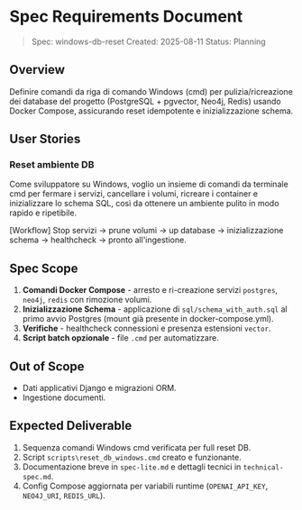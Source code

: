 # Spec Requirements Document

> Spec: windows-db-reset
> Created: 2025-08-11
> Status: Planning

## Overview

Definire comandi da riga di comando Windows (cmd) per pulizia/ricreazione dei database del progetto (PostgreSQL + pgvector, Neo4j, Redis) usando Docker Compose, assicurando reset idempotente e inizializzazione schema.

## User Stories

### Reset ambiente DB

Come sviluppatore su Windows, voglio un insieme di comandi da terminale cmd per fermare i servizi, cancellare i volumi, ricreare i container e inizializzare lo schema SQL, così da ottenere un ambiente pulito in modo rapido e ripetibile.

[Workflow] Stop servizi → prune volumi → up database → inizializzazione schema → healthcheck → pronto all'ingestione.

## Spec Scope

1. **Comandi Docker Compose** - arresto e ri-creazione servizi `postgres`, `neo4j`, `redis` con rimozione volumi.
2. **Inizializzazione Schema** - applicazione di `sql/schema_with_auth.sql` al primo avvio Postgres (mount già presente in docker-compose.yml).
3. **Verifiche** - healthcheck connessioni e presenza estensioni `vector`.
4. **Script batch opzionale** - file `.cmd` per automatizzare.

## Out of Scope

- Dati applicativi Django e migrazioni ORM.
- Ingestione documenti.

## Expected Deliverable

1. Sequenza comandi Windows cmd verificata per full reset DB.
2. Script `scripts\reset_db_windows.cmd` creato e funzionante.
3. Documentazione breve in `spec-lite.md` e dettagli tecnici in `technical-spec.md`.
4. Config Compose aggiornata per variabili runtime (`OPENAI_API_KEY`, `NEO4J_URI`, `REDIS_URL`).
